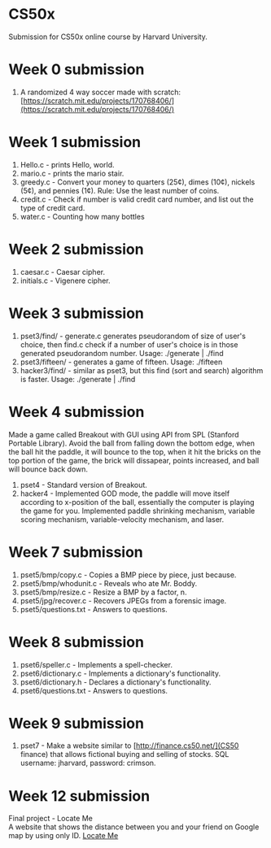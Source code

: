 CS50x
=====

Submission for CS50x online course by Harvard University.

Week 0 submission
=================
1. A randomized 4 way soccer made with scratch: [https://scratch.mit.edu/projects/170768406/](https://scratch.mit.edu/projects/170768406/)

Week 1 submission
=================
1. Hello.c - prints Hello, world.<br>
2. mario.c - prints the mario stair.<br>
3. greedy.c - Convert your money to quarters (25¢), dimes (10¢), nickels (5¢), and pennies (1¢). Rule: Use the least number of coins.<br>
4. credit.c - Check if number is valid credit card number, and list out the type of credit card.<br>
5. water.c - Counting how many bottles

Week 2 submission
=================
1. caesar.c - Caesar cipher.<br>
2. initials.c - Vigenere cipher.<br>

Week 3 submission
=================
1. pset3/find/ - generate.c generates pseudorandom of size of user's choice, then find.c check if a number of user's choice is in those generated pseudorandom number. Usage: ./generate <size> <seed> | ./find <value><br>
2. pset3/fifteen/ - generates a game of fifteen. Usage: ./fifteen <size of board><br>
3. hacker3/find/ - similar as pset3, but this find (sort and search) algorithm is faster. Usage: ./generate <size> <seed> | ./find <value><br>

Week 4 submission
=================
Made a game called Breakout with GUI using API from SPL (Stanford Portable Library). Avoid the ball from falling down the bottom edge, when the ball hit the paddle, it will bounce to the top, when it hit the bricks on the top portion of the game, the brick will dissapear, points increased, and ball will bounce back down.<br>

1. pset4 - Standard version of Breakout.<br>
2. hacker4 - Implemented GOD mode, the paddle will move itself according to x-position of the ball, essentially the computer is playing the game for you. Implemented paddle shrinking mechanism, variable scoring mechanism, variable-velocity mechanism, and laser.<br>

Week 7 submission
=================
1. pset5/bmp/copy.c - Copies a BMP piece by piece, just because.
2. pset5/bmp/whodunit.c - Reveals who ate Mr. Boddy.
3. pset5/bmp/resize.c - Resize a BMP by a factor, n.
4. pset5/jpg/recover.c - Recovers JPEGs from a forensic image.
5. pset5/questions.txt - Answers to questions.

Week 8 submission
=================
1. pset6/speller.c - Implements a spell-checker.
2. pset6/dictionary.c -  Implements a dictionary's functionality.
3. pset6/dictionary.h - Declares a dictionary's functionality.
4. pset6/questions.txt - Answers to questions.

Week 9 submission
=================
1. pset7 - Make a website similar to [http://finance.cs50.net/](CS50 finance) that allows fictional buying and selling of stocks. SQL username: jharvard, password: crimson.

Week 12 submission
==================
Final project - Locate Me<br>
A website that shows the distance between you and your friend on Google map by using only ID. [Locate Me](http://www.shaunlgs.com/projects/)
